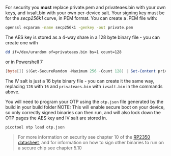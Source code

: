 For security you **must** replace private.pem and privateaes.bin with your own keys, and ivsalt.bin with your own per-device salt. Your signing key must be for the _secp256k1_ curve, in PEM format. You can create a .PEM file with:

```bash
openssl ecparam -name secp256k1 -genkey -out private.pem
```

The AES key is stored as a 4-way share in a 128 byte binary file - you can create one with

```bash
dd if=/dev/urandom of=privateaes.bin bs=1 count=128
```

or in Powershell 7
```powershell
[byte[]] $(Get-SecureRandom -Maximum 256 -Count 128) | Set-Content privateaes.bin -AsByteStream
```

The IV salt is just a 16 byte binary file - you can create it the same way, replacing `128` with `16` and `privateaes.bin` with `ivsalt.bin` in the commands above.

You will need to program your OTP using the `otp.json` file generated by the build in your build folder
NOTE: This will enable secure boot on your device, so only correctly signed binaries can then run, and will also lock down the OTP pages the AES key and IV salt are stored in.
```bash
picotool otp load otp.json
```

> For more information on security see chapter 10 of the [RP2350 datasheet](https://datasheets.raspberrypi.com/rp2350/rp2350-datasheet.pdf), and for information on how to sign other binaries to run on a secure chip see chapter 5.10
